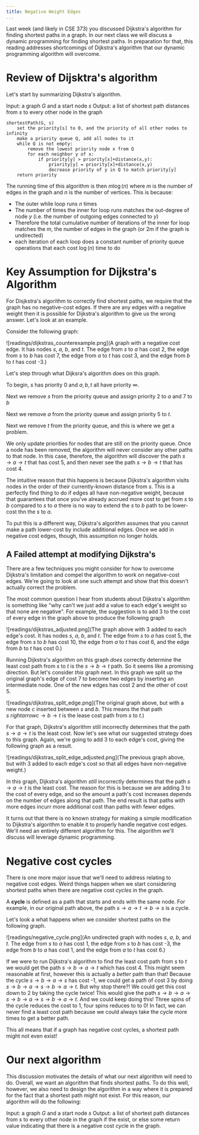 ```yaml
---
title: Negative Weight Edges
...
```


Last week (and likely in CSE 373) you discussed Dijkstra's algorithm for finding shortest paths in a graph. In our next class we will discuss a dynamic programming for finding shortest paths. In preparation for that, this reading addresses shortcomings of Dijkstra's algorithm that our dynamic programming algorithm will overcome.

# Review of Dijsktra's algorithm

Let's start by summarizing Dijkstra's algorithm.

Input: a graph $G$ and a start node $s$
Output: a list of shortest path distances from $s$ to every other node in the graph

```
shortestPath(G, s)
    set the priority[s] to 0, and the priority of all other nodes to infinity
    make a priority queue Q, add all nodes to it
    while Q is not empty:
        remove the lowest priority node x from Q
        for each neighbor y of x:
            if priority[y] > priority[x]+distance(x,y):
                priority[y] = priority[x]+distance(x,y)
                decrease priority of y in Q to match priority[y]
    return priority
```

The running time of this algorithm is then $m \log(n)$ where $m$ is the number of edges in the graph and $n$ is the number of vertices. This is because:

- The outer while loop runs $n$ times
- The number of times the inner for loop runs matches the out-degree of node $y$ (i.e. the number of outgoing edges connected to $y$)
- Therefore the total cumulative number of iterations of the inner for loop matches the $m$, the number of edges in the graph (or $2m$ if the graph is undirected)
- each iteration of each loop does a constant number of priority queue operations that each cost $\log(n)$ time to do

# Key Assumption for Dijkstra's Algorithm

For Disjkstra's algorithm to correctly find shortest paths, we require that the graph has no negative-cost edges. If there are any edges with a negative weight then it is possible for Dijkstra's algorithm to give us the wrong answer. Let's look at an example.

Consider the following graph:

![readings/dijkstras_counterexample.png](A graph with a negative cost edge. It has nodes $s$, $a$, $b$, and $t$. The edge from $s$ to $a$ has cost 2, the edge from $s$ to $b$ has cost 7, the edge from $a$ to $t$ has cost 3, and the edge from $b$ to $t$ has cost -3.)

Let's step through what Dijksra's algorithm does on this graph.

To begin, $s$ has priority $0$ and $a,b,t$ all have priority $\infty$.

Next we remove $s$ from the priority queue and assign priority $2$ to $a$ and $7$ to $b$

Next we remove $a$ from the priority queue and assign priority $5$ to $t$.

Next we remove $t$ from the priority queue, and this is where we get a problem.

We only update priorities for nodes that are still on the priority queue. Once a node has been removed, the algorithm will never consider any other paths to that node. In this case, therefore, the algorithm will discover the path $s \rightarrow a \rightarrow t$ that has cost $5$, and then never see the path $s \rightarrow b \rightarrow t$ that has cost $4$.

The intuitive reason that this happens is because Dijkstra's algorithm visits nodes in the order of their currently-known distance from $s$. This is a perfectly find thing to do if edges all have non-negative weight, because that guarantees that once you've already accrued more cost to get from $s$ to $b$ compared to $s$ to $a$ there is no way to extend the $s$ to $b$ path to be lower-cost thn the $s$ to $a$. 

To put this is a different way, Dijkstra's algorithm assumes that you cannot make a path lower-cost by include additional edges. Once we add in negative cost edges, though, this assumption no longer holds.

## A Failed attempt at modifying Dijkstra's

There are a few techniques you might consider for how to overcome Dijkstra's limitation and compel the algorithm to work on negative-cost edges. We're going to look at one such attempt and show that this doesn't actually correct the problem.

The most common question I hear from students about Dijkstra's algorithm is something like "why can't we just add a value to each edge's weight so that none are negative". For example, the suggestion is to add 3 to the cost of every edge in the graph above to produce the following graph 

![readings/dijkstras_adjusted.png](The graph above with $3$ added to each edge's cost. It has nodes $s$, $a$, $b$, and $t$. The edge from $s$ to $a$ has cost 5, the edge from $s$ to $b$ has cost 10, the edge from $a$ to $t$ has cost 6, and the edge from $b$ to $t$ has cost 0.)

Running Dijkstra's algorithm on this graph *does* correctly determine the least cost path from $s$ to $t$ is the $s\rightarrow b \rightarrow t$ path. So it seems like a promising direction. But let's consider *this* graph next. In this graph we split up the original graph's edge of cost $7$ to become two edges by inserting an intermediate node. One of the new edges has cost $2$ and the other of cost $5$.

![readings/dijkstras_split_edge.png](The original graph above, but with a new node $c$ inserted between $s$ and $b$. This means the that path $s\ rightarrow c \rightarrow b \rightarrow t$ is the lease cost path from $s$ to $t$.)

For that graph, Dijkstra's algorithm still incorrectly determines that the path $s\rightarrow a \rightarrow t$ is the least cost. Now let's see what our suggested strategy does to this graph. Again, we're going to add $3$ to each edge's cost, giving the following graph as a result.

![readings/dijkstras_split_edge_adjusted.png](The previous graph above, but with $3$ added to each edge's cost so that all edges have non-negative weight.)

In this graph, Dijkstra's algorithm *still* incorrectly determines that  the path $s\rightarrow a \rightarrow t$ is the least cost. The reason for this is because we are adding $3$ to the cost of every edge, and so the amount a path's cost increases depends on the number of edges along that path. The end result is that paths with more edges incurr more additional cost than paths with fewer edges. 

It turns out that there is no known strategy for making a simple modification to Dijkstra's algorithm to enable it to properly handle negative cost edges. We'll need an entirely different algorithm for this. The algorithm we'll discuss will leverage dynamic programming.

# Negative cost cycles

There is one more major issue that we'll need to address relating to negative cost edges. Weird things happen when we start considering shortest paths when there are negative cost *cycles* in the graph.

A **cycle** is defined as a path that starts and ends with the same node. For example, in our original path above, the path $s\rightarrow a \rightarrow t \rightarrow b \rightarrow s$ is a cycle.

Let's look a what happens when we consider shortest paths on the following graph.

![readings/negative_cycle.png](An undirected graph with nodes $s$, $a$, $b$, and $t$. The edge from $s$ to $a$ has cost 1, the edge from $s$ to $b$ has cost -3, the edge from $b$ to $a$ has cost 1, and the edge from $a$ to $t$ has cost 6.)

If we were to run Dijkstra's algorithm to find the least cost path from $s$ to $t$ we would get the path $s\rightarrow b \rightarrow a \rightarrow t$ which has cost 4. This might seem reasonable at first, however this is actually a *better* path than that! Because the cycle $s\rightarrow b \rightarrow a \rightarrow s$ has cost -1, we could get a path of cost 3 by doing $s\rightarrow b \rightarrow a \rightarrow s\rightarrow b \rightarrow a \rightarrow t$. But why stop there?! We could get this cost down to 2 by taking the cycle twice! This would give the path $s\rightarrow b \rightarrow a \rightarrow s\rightarrow b \rightarrow a \rightarrow s\rightarrow b \rightarrow a \rightarrow t$. And we could keep doing this! Three spins of the cycle reduces the cost to 1, four spins reduces to to 0! In fact, we can never find a least cost path because we could always take the cycle more times to get a better path.

This all means that if a graph has negative cost cycles, a shortest path might not even exist!

# Our next algorithm

This discussion motivates the details of what our next algorithm will need to do. Overall, we want an algorithm that finds shortest paths. To do this well, however, we also need to design the algorithm in a way where it is prepared for the fact that a shortest path might not exist. For this reason, our algorithm will do the following:

Input: a graph $G$ and a start node $s$
Output: a list of shortest path distances from $s$ to every other node in the graph if the exist, or else some return value indicating that there is a negative cost cycle in the graph.